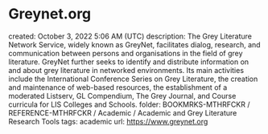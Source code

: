 # Greynet.org

created: October 3, 2022 5:06 AM (UTC)
description: The Grey Literature Network Service, widely known as GreyNet, facilitates dialog, research, and communication between persons and organisations in the field of grey literature. GreyNet further seeks to identify and distribute information on and about grey literature in networked environments. Its main activities include the International Conference Series on Grey Literature, the creation and maintenance of web-based resources, the establishment of a moderated Listserv, GL Compendium, The Grey Journal, and Course curricula for LIS Colleges and Schools.
folder: BOOKMRKS-MTHRFCKR / REFERENCE-MTHRFCKR / Academic / Academic and Grey Literature Research Tools
tags: academic
url: https://www.greynet.org